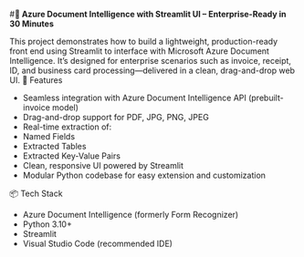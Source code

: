 #**🚀 Azure Document Intelligence with Streamlit UI – Enterprise-Ready in 30 Minutes**

This project demonstrates how to build a lightweight, production-ready front end using Streamlit to interface with Microsoft Azure Document Intelligence. It’s designed for enterprise scenarios such as invoice, receipt, ID, and business card processing—delivered in a clean, drag-and-drop web UI.
🔧 Features
- Seamless integration with Azure Document Intelligence API (prebuilt-invoice model)
- Drag-and-drop support for PDF, JPG, PNG, JPEG
- Real-time extraction of:
- Named Fields
- Extracted Tables
- Extracted Key-Value Pairs
- Clean, responsive UI powered by Streamlit
- Modular Python codebase for easy extension and customization
  
📦 Tech Stack
- Azure Document Intelligence (formerly Form Recognizer)
- Python 3.10+
- Streamlit
- Visual Studio Code (recommended IDE)
